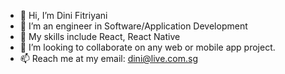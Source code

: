 - 👋 Hi, I’m Dini Fitriyani
- 👀 I’m an engineer in Software/Application Development
- 🌱 My skills include React, React Native
- 💞️ I’m looking to collaborate on any web or mobile app project.
- 📫 Reach me at my email: dini@live.com.sg
